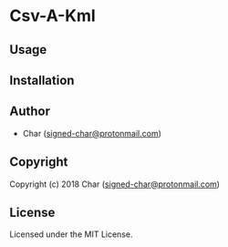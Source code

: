 # Csv-A-Kml

## Usage

## Installation

## Author

* Char (signed-char@protonmail.com)

## Copyright

Copyright (c) 2018 Char (signed-char@protonmail.com)

## License

Licensed under the MIT License.
